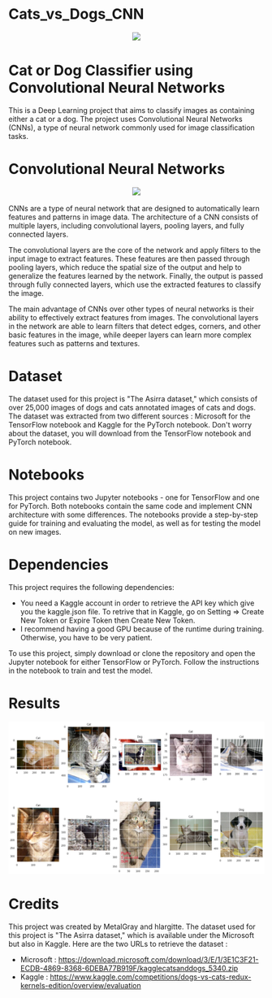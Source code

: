# Cats_vs_Dogs_CNN

<p align="center">
  <img src="https://www.finder.com.au/niche-builder/5f7d3685592c8.jpg?fit=1200"/>
</p>

# Cat or Dog Classifier using Convolutional Neural Networks

This is a Deep Learning project that aims to classify images as containing either a cat or a dog. The project uses Convolutional Neural Networks (CNNs), a type of neural network commonly used for image classification tasks.

# Convolutional Neural Networks


<p align="center">
  <img src="https://d33wubrfki0l68.cloudfront.net/a7664cf19de33b2c71a482629f27a0d70f715b77/6949d/images/blog/a-comprehensive-guide-to-convolutional-neural-networks-the-eli5-way.jpg"/>
</p>

CNNs are a type of neural network that are designed to automatically learn features and patterns in image data. The architecture of a CNN consists of multiple layers, including convolutional layers, pooling layers, and fully connected layers.

The convolutional layers are the core of the network and apply filters to the input image to extract features. These features are then passed through pooling layers, which reduce the spatial size of the output and help to generalize the features learned by the network. Finally, the output is passed through fully connected layers, which use the extracted features to classify the image.

The main advantage of CNNs over other types of neural networks is their ability to effectively extract features from images. The convolutional layers in the network are able to learn filters that detect edges, corners, and other basic features in the image, while deeper layers can learn more complex features such as patterns and textures.

# Dataset
The dataset used for this project is "The Asirra dataset," which consists of over 25,000 images of dogs and cats annotated images of cats and dogs. The dataset was extracted from two different sources : Microsoft for the TensorFlow notebook and Kaggle for the PyTorch notebook. Don't worry about the dataset, you will download from the TensorFlow notebook and PyTorch notebook.

# Notebooks
This project contains two Jupyter notebooks - one for TensorFlow and one for PyTorch. Both notebooks contain the same code and implement CNN architecture with some differences. The notebooks provide a step-by-step guide for training and evaluating the model, as well as for testing the model on new images.

# Dependencies
This project requires the following dependencies:
- You need a Kaggle account in order to retrieve the API key which give you the kaggle.json file. To retrive that in Kaggle, go on Setting => Create New Token or Expire Token then Create New Token.
- I recommend having a good GPU because of the runtime during training. Otherwise, you have to be very patient.

To use this project, simply download or clone the repository and open the Jupyter notebook for either TensorFlow or PyTorch. Follow the instructions in the notebook to train and test the model.

# Results

<p align="center">
  <img src="https://raw.githubusercontent.com/MetalGray/Cat_vs_Dogs_CNN/main/images_results.png" />
</p>

# Credits
This project was created by MetalGray and hlargitte. The dataset used for this project is "The Asirra dataset," which is available under the Microsoft but also in Kaggle. Here are the two URLs to retrieve the dataset :

- Microsoft : https://download.microsoft.com/download/3/E/1/3E1C3F21-ECDB-4869-8368-6DEBA77B919F/kagglecatsanddogs_5340.zip
- Kaggle : https://www.kaggle.com/competitions/dogs-vs-cats-redux-kernels-edition/overview/evaluation
